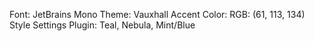 Font: JetBrains Mono
Theme: Vauxhall
Accent Color: RGB: (61, 113, 134)
Style Settings Plugin: Teal, Nebula, Mint/Blue
